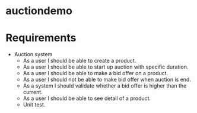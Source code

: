 # auctiondemo

# Requirements
- Auction system
    - As a user I should be able to create a product.
    - As a user I should be able to start up auction with specific duration.
    - As a user I should be able to make a bid offer on a product.
    - As a user I should not be able to make bid offer when auction is end.
    - As a system I should validate whether a bid offer is higher than the current.
    - As a user I should be able to see detail of a product.
    - Unit test.
